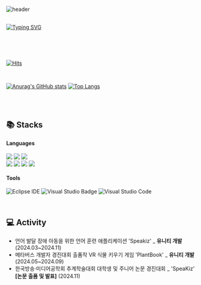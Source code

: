![header](https://capsule-render.vercel.app/api?type=Wave&color=A3AFD6&height=130)
<br><br>

  
[![Typing SVG](https://readme-typing-svg.herokuapp.com?font=Sriracha&color=9D9ED2&size=43&center=false&vCenter=false&width=600&height=110&lines=%E3%80%80Yejin's+Github%2C+Welcome🙌%E3%80%80)](https://git.io/typing-svg)

<div align="left">
<br><br><br>
  
[![Hits](https://hits.seeyoufarm.com/api/count/incr/badge.svg?url=https%3A%2F%2Fgithub.com%2FLee-Yeejin&count_bg=%23788AC7&title_bg=%23555555&icon=github.svg&icon_color=%23E7E7E7&title=Views&edge_flat=false)](https://hits.seeyoufarm.com)

<br>

[![Anurag's GitHub stats](https://github-readme-stats.vercel.app/api?username=yeeJin2)](https://github.com/yeeJin2/github-readme-stats)
[![Top Langs](https://github-readme-stats.vercel.app/api/top-langs/?username=yeeJin2&layout=compact)](https://github.com/yeeJin2/github-readme-stats)
<br>
<br>
<br>
<br> 


## 📚 Stacks

#### Languages
<img src="https://img.shields.io/badge/Java-007396?style=for-the-badge&logo=Java&logoColor=white"/> 
<img src="https://img.shields.io/badge/SpringBoot-6DB33F?style=for-the-badge&logo=SpringBoot&logoColor=white"/> 
<img src="https://img.shields.io/badge/MySQL-4479A1?style=for-the-badge&logo=MySQL&logoColor=white"/>   
<br>
<img src="https://img.shields.io/badge/Python-3766AB?style=flat-square&logo=Python&logoColor=white"/> 
<img src="https://img.shields.io/badge/Django-092E20?style=flat-square&logo=Django&logoColor=white"/>
<img src="https://img.shields.io/badge/unity-%23000000.svg?style=flat-square&logo=unity&logoColor=white">
<img src="https://img.shields.io/badge/c%23-%23239120.svg?style=flat-square&logo=c-sharp&logoColor=white">

#### Tools

![Eclipse IDE](https://img.shields.io/badge/Eclipse%20IDE-2C2255.svg?&style=for-the-badge&logo=Eclipse%20IDE&logoColor=white)
<img src="https://img.shields.io/badge/Visual%20Studio-5C2D91.svg?style=for-the-badge&logo=visual-studio&logoColor=white" alt="Visual Studio Badge">
![Visual Studio Code](https://img.shields.io/badge/Visual%20Studio%20Code-007ACC.svg?&style=for-the-badge&logo=Visual%20Studio%20Code&logoColor=white)

<br>

## 💻 Activity
- 언어 발달 장애 아동을 위한 언어 훈련 애플리케이션 'Speakiz' _ **유니티 개발** (2024.03~2024.11)
- 메타버스 개발자 경진대회 출품작 VR 식물 키우기 게임 'PlantBook' _ **유니티 개발** (2024.05~2024.09)
- 한국방송·미디어공학회 추계학술대회 대학생 및 주니어 논문 경진대회 _ 'SpeaKiz' **[논문 출품 및 발표]** (2024.11)

<br>


